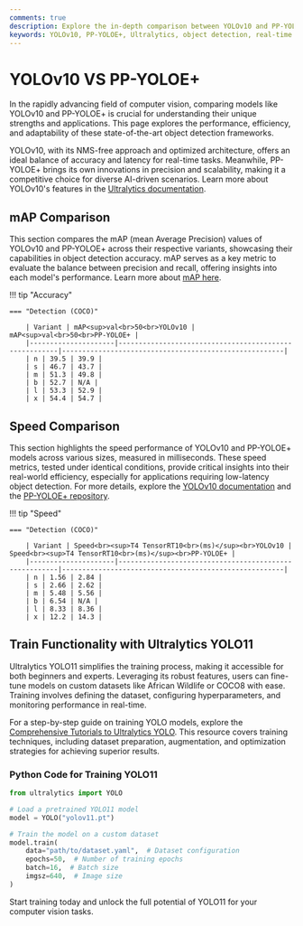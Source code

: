 ```yaml
---
comments: true
description: Explore the in-depth comparison between YOLOv10 and PP-YOLOE+, two leading models in object detection. Discover how they perform in terms of speed, accuracy, and efficiency, and learn which model excels for real-time AI, edge AI, and other computer vision applications.
keywords: YOLOv10, PP-YOLOE+, Ultralytics, object detection, real-time AI, edge AI, computer vision, AI models comparison
---
```


# YOLOv10 VS PP-YOLOE+

In the rapidly advancing field of computer vision, comparing models like YOLOv10 and PP-YOLOE+ is crucial for understanding their unique strengths and applications. This page explores the performance, efficiency, and adaptability of these state-of-the-art object detection frameworks.

YOLOv10, with its NMS-free approach and optimized architecture, offers an ideal balance of accuracy and latency for real-time tasks. Meanwhile, PP-YOLOE+ brings its own innovations in precision and scalability, making it a competitive choice for diverse AI-driven scenarios. Learn more about YOLOv10's features in the [Ultralytics documentation](https://docs.ultralytics.com/models/yolov10/).

## mAP Comparison

This section compares the mAP (mean Average Precision) values of YOLOv10 and PP-YOLOE+ across their respective variants, showcasing their capabilities in object detection accuracy. mAP serves as a key metric to evaluate the balance between precision and recall, offering insights into each model's performance. Learn more about [mAP here](https://www.ultralytics.com/glossary/mean-average-precision-map).

!!! tip "Accuracy"

    === "Detection (COCO)"

    	| Variant | mAP<sup>val<br>50<br>YOLOv10 | mAP<sup>val<br>50<br>PP-YOLOE+ |
    	|---------------------|-------------------------------------------------------|-------------------------------------------------------|
    	| n | 39.5 | 39.9 |
    	| s | 46.7 | 43.7 |
    	| m | 51.3 | 49.8 |
    	| b | 52.7 | N/A |
    	| l | 53.3 | 52.9 |
    	| x | 54.4 | 54.7 |

## Speed Comparison

This section highlights the speed performance of YOLOv10 and PP-YOLOE+ models across various sizes, measured in milliseconds. These speed metrics, tested under identical conditions, provide critical insights into their real-world efficiency, especially for applications requiring low-latency object detection. For more details, explore the [YOLOv10 documentation](https://docs.ultralytics.com/models/yolov10/) and the [PP-YOLOE+ repository](https://github.com/PaddlePaddle/PaddleDetection).

!!! tip "Speed"

    === "Detection (COCO)"

    	| Variant | Speed<br><sup>T4 TensorRT10<br>(ms)</sup><br>YOLOv10 | Speed<br><sup>T4 TensorRT10<br>(ms)</sup><br>PP-YOLOE+ |
    	|---------------------|-------------------------------------------------------|-------------------------------------------------------|
    	| n | 1.56 | 2.84 |
    	| s | 2.66 | 2.62 |
    	| m | 5.48 | 5.56 |
    	| b | 6.54 | N/A |
    	| l | 8.33 | 8.36 |
    	| x | 12.2 | 14.3 |

## Train Functionality with Ultralytics YOLO11

Ultralytics YOLO11 simplifies the training process, making it accessible for both beginners and experts. Leveraging its robust features, users can fine-tune models on custom datasets like African Wildlife or COCO8 with ease. Training involves defining the dataset, configuring hyperparameters, and monitoring performance in real-time.

For a step-by-step guide on training YOLO models, explore the [Comprehensive Tutorials to Ultralytics YOLO](https://docs.ultralytics.com/guides/). This resource covers training techniques, including dataset preparation, augmentation, and optimization strategies for achieving superior results.

### Python Code for Training YOLO11

```python
from ultralytics import YOLO

# Load a pretrained YOLO11 model
model = YOLO("yolov11.pt")

# Train the model on a custom dataset
model.train(
    data="path/to/dataset.yaml",  # Dataset configuration
    epochs=50,  # Number of training epochs
    batch=16,  # Batch size
    imgsz=640,  # Image size
)
```

Start training today and unlock the full potential of YOLO11 for your computer vision tasks.

